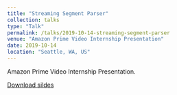 ```yaml
---
title: "Streaming Segment Parser"
collection: talks
type: "Talk"
permalink: /talks/2019-10-14-streaming-segment-parser
venue: "Amazon Prime Video Internship Presentation"
date: 2019-10-14
location: "Seattle, WA, US"
---
```


Amazon Prime Video Internship Presentation.  

[Download sildes](/files/Talk-2019-10-14.pdf)  

<script async class="speakerdeck-embed" data-id="4ababa6b29aa424480256e36a693ae76" data-ratio="1.33333333333333" src="//speakerdeck.com/assets/embed.js"></script>